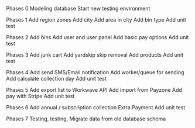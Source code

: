 Phases 0
	Modeling database
	Start new testing environment

Phases 1
	Add region zones
	Add city
	Add area in city
	Add bin type
	Add unit test 
    
Phases 2
	Add bins
	Add user and user panel
	Add basic pay options
	Add unit test 
    
Phases 3
	Add junk cart
	Add yardskip skip removal
	Add products
	Add unit test 
    
Phases 4
	Add send SMS/Email notification
	Add worker/queue for sending
	Add calculate collection day
	Add unit test 
    
Phases 5
	Add export list to Workwave API
	Add import from Payzone
	Add pay with Stripe
	Add unit test 
    
Phases 6
	Add annual / subscription collection
	Extra Payment
	Add unit test 
    
Phases 7
	Testing, testing, 
	Migrate data from old database schema
